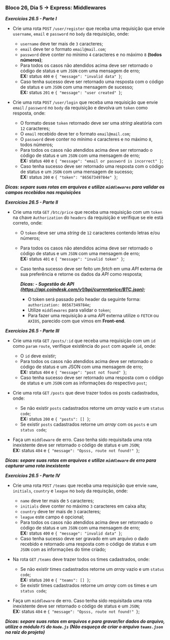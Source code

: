 ### Bloco 26, Dia 5 -> Express: Middlewares

_**Exercícios 26.5 - Parte I**_

 - Crie uma rota `POST` `/user/register` que receba uma requisição que envie `username`, `email` e `password` no `body` da requisição, onde:
   - `username` deve ter mais de `3` caracteres;
   - `email` deve ter o formato `email@mail.com`;
   - `password` deve conter no mínimo `4` caracteres e no máximo `8` **(todos números)**;
   - Para todos os casos não atendidos acima deve ser retornado o código de status e um `JSON` com uma mensagem de erro;
   <br> **EX:** status `400` e `{ "message": "invalid data" }`;
   - Caso tenha sucesso deve ser retornado uma resposta com o código de status e um `JSON` com uma mensagem de sucesso;
   <br> **EX:** status `201` e `{ "message": "user created" }`;

 - Crie uma rota `POST` `/user/login` que receba uma requisição que envie `email` / `password` no `body` da requisição e devolva um `token` como resposta, onde:
   - O formato desse `token` retornado deve ser uma _string_ aleatória com `12` caracteres;
   - O `email` recebido deve ter o formato `email@mail.com`;
   - O `password` deve conter no mínimo `4` caracteres e no máximo `8`, todos números;
   - Para todos os casos não atendidos acima deve ser retornado o código de status e um `JSON` com uma mensagem de erro;
   <br> **EX:** status `400` e `{ "message": "email or password is incorrect" }`;
   - Caso tenha sucesso deve ser retornado uma resposta com o código de status e um `JSON` com uma mensagem de sucesso; 
   <br> **EX:** status `200` e `{ "token": "86567349784e" }`;
  
  **_Dicas: separe suas rotas em arquivos e utilize `middlewares` para validar os campos recebidos nas requisições_**


_**Exercícios 26.5 - Parte II**_

 - Crie uma rota `GET` `/btc/price` que receba uma requisição com um `token` na chave `Authorization` do `headers` da requisição e verifique se ele está correto, onde:
   - O `token` deve ser uma _string_ de `12` caracteres contendo letras e/ou números;
   - Para todos os casos não atendidos acima deve ser retornado o código de status e um `JSON` com uma mensagem de erro;
   <br> **EX:** status `401` e `{ "message": "invalid token" }`;
   - Caso tenha sucesso deve ser feito um _fetch_ em uma _API_ externa de sua preferência e retorne os dados da _API_ como resposta;
  
      **_Dicas: - Sugestão de API (https://api.coindesk.com/v1/bpi/currentprice/BTC.json);_**
      - O token será passado pelo header da seguinte forma: `authorization: 86567349784e`;
      - Utilize `middlewares` para validar o `token`;
      - Para fazer uma requisição a uma _API_ externa utilize o `FETCH` ou `AXIOS`, parecido com que vimos em **Front-end**.


_**Exercícios 26.5 - Parte III**_

 - Crie uma rota `GET` `/posts/:id` que receba uma requisição com um `id` como `param` `route`, verifique existência do `post` com aquele `id`, onde:
   - O `id` deve existir;
   - Para todos os casos não atendidos acima deve ser retornado o código de status e um JSON com uma mensagem de erro;
   <br> **EX:** status `404` e `{ "message": "post not found" }`;
   - Caso tenha sucesso deve ser retornado uma resposta com o código de status e um `JSON` com as informações do respectivo `post`;

 - Crie uma rota `GET` `/posts` que deve trazer todos os posts cadastrados, onde:
   - Se não existir `posts` cadastrados retorne um _array_ vazio e um `status code`;
   <br> **EX:** status `200` e `{ "posts": [] }`;
   - Se existir `posts` cadastrados retorne um _array_ com os `posts` e um `status code`;

 - Faça um `middleware` de erro. Caso tenha sido requisitada uma rota inexistente deve ser retornado o código de status e um `JSON`;
 <br> **EX:** status `404` e `{ "message": "Opsss, route not found!" }`;
  
  **_Dicas: separe suas rotas em arquivos e utilize `middleware` de erro para capturar uma rota inexistente_**


_**Exercícios 26.5 - Parte IV**_

 - Crie uma rota `POST` `/teams` que receba uma requisição que envie `name`, `initials`, `country` e `league` no `body` da requisção, onde:
   - `name` deve ter mais de `5` caracteres;
   - `initials` deve conter no máximo `3` caracteres em caixa alta;
   - `country` deve ter mais de `3` caracteres;
   - `league` este campo é opcional;
   - Para todos os casos não atendidos acima deve ser retornado o código de status e um `JSON` com uma mensagem de erro;
   <br> **EX:** status `400` e `{ "message": "invalid data" }`;
   - Caso tenha sucesso deve ser gravado em um arquivo o dado recebido e retornado uma resposta com o código de status e um `JSON` com as informações do time criado;

 - Na rota `GET` `/teams` deve trazer todos os times cadastrados, onde:
   - Se não existir times cadastrados retorne um _array_ vazio e um `status code`;
   <br>**EX:** status `200` e `{ "teams": [] }`;
   - Se existir times cadastrados retorne um _array_ com os times e um `status code`;

 - Faça um `middleware` de erro. Caso tenha sido requisitada uma rota inexistente deve ser retornado o código de status e um `JSON`;
 <br> **EX:** status `404` e `{ "message": "Opsss, route not found!" }`;
  
  **_Dicas: separe suas rotas em arquivos e para gravar/ler dados do arquivo, utilize o módulo `FS` do `Node.js` (Não esqueça de criar o arquivo `teams.json` na raiz do projeto)_**
